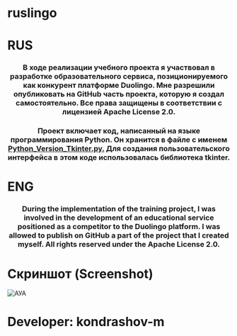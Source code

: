 # ruslingo

# RUS

<h3 align="center">В ходе реализации учебного проекта я участвовал в разработке образовательного сервиса, позиционируемого как конкурент платформе Duolingo. Мне разрешили опубликовать на GitHub часть проекта, которую я создал самостоятельно. Все права защищены в соответствии с лицензией Apache License 2.0.</h3>
<h3 align="center">Проект включает код, написанный на языке программирования Python. Он хранится в файле с именем <a href="https://github.com/kondrashov-m/project_ruslingo/blob/main/Python_Version_Tkinter.py">Python_Version_Tkinter.py.</a> Для создания пользовательского интерфейса в этом коде использовалась библиотека tkinter.</h3>

# ENG
<h3 align="center">During the implementation of the training project, I was involved in the development of an educational service positioned as a competitor to the Duolingo platform. I was allowed to publish on GitHub a part of the project that I created myself. All rights reserved under the Apache License 2.0.</h3>

# Скриншот (Screenshot)

![АУА](https://github.com/user-attachments/assets/55c33b3a-1a15-4f0b-b059-39d611a3fa6d)

# Developer: kondrashov-m
